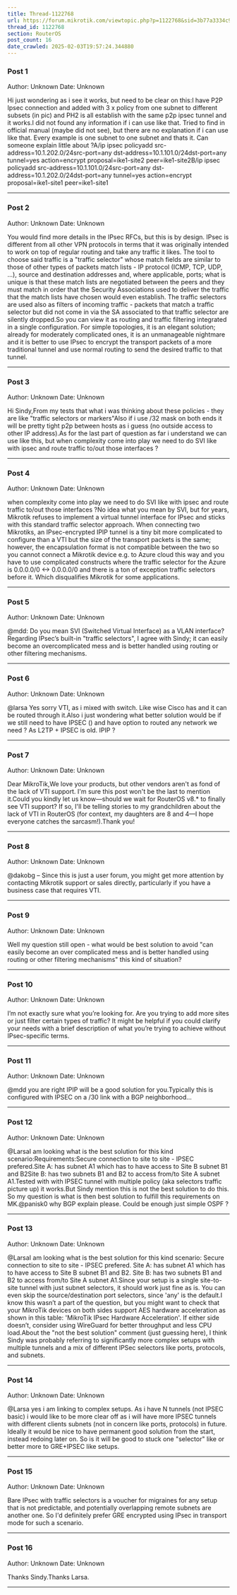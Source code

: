 ```yaml
---
title: Thread-1122768
url: https://forum.mikrotik.com/viewtopic.php?p=1122768&sid=3b77a3334c914448dbbc02bfdff4c3aa#p1122768
thread_id: 1122768
section: RouterOS
post_count: 16
date_crawled: 2025-02-03T19:57:24.344880
---
```


### Post 1
Author: Unknown
Date: Unknown

Hi just wondering as i see it works, but need to be clear on this:I have P2P Ipsec connection and added with 3 x policy from one subnet to different subsets (in pic) and PH2 is all establish with the same p2p ipsec tunnel and it works.I did not found any information if i can use like that. Tried to find in official manual (maybe did not see), but there are no explanation if i can use like that. Every example is one subnet to one subnet and thats it. Can someone explain little about ?A/ip ipsec policyadd src-address=10.1.202.0/24src-port=any dst-address=10.1.101.0/24dst-port=any tunnel=yes action=encrypt proposal=ike1-site2 peer=ike1-site2B/ip ipsec policyadd src-address=10.1.101.0/24src-port=any dst-address=10.1.202.0/24dst-port=any tunnel=yes action=encrypt proposal=ike1-site1 peer=ike1-site1

---
### Post 2
Author: Unknown
Date: Unknown

You would find more details in the IPsec RFCs, but this is by design. IPsec is different from all other VPN protocols in terms that it was originally intended to work on top of regular routing and take any traffic it likes. The tool to choose said traffic is a "traffic selector" whose match fields are similar to those of other types of packets match lists - IP protocol (ICMP, TCP, UDP, ...), source and destination addresses and, where applicable, ports; what is unique is that these match lists are negotiated between the peers and they must match in order that the Security Associations used to deliver the traffic that the match lists have chosen would even establish. The traffic selectors are used also as filters of incoming traffic - packets that match a traffic selector but did not come in via the SA associated to that traffic selector are silently dropped.So you can view it as routing and traffic filtering integrated in a single configuration. For simple topologies, it is an elegant solution; already for moderately complicated ones, it is an unmanageable nightmare and it is better to use IPsec to encrypt the transport packets of a more traditional tunnel and use normal routing to send the desired traffic to that tunnel.

---
### Post 3
Author: Unknown
Date: Unknown

Hi Sindy,From my tests that what i was thinking about these policies - they are like "traffic selectors or markers"Also if i use /32 mask on both ends it will be pretty tight p2p between hosts as i guess (no outside access to other IP address).As for the last part of question as far i understand we can use like this, but when complexity come into play we need to do SVI like with ipsec and route traffic to/out those interfaces ?

---
### Post 4
Author: Unknown
Date: Unknown

when complexity come into play we need to do SVI like with ipsec and route traffic to/out those interfaces ?No idea what you mean by SVI, but for years, Mikrotik refuses to implement a virtual tunnel interface for IPsec and sticks with this standard traffic selector approach. When connecting two Mikrotiks, an IPsec-encrypted IPIP tunnel is a tiny bit more complicated to configure than a VTI but the size of the transport packets is the same; however, the encapsulation format is not compatible between the two so you cannot connect a Mikrotik device e.g. to Azure cloud this way and you have to use complicated constructs where the traffic selector for the Azure is 0.0.0.0/0 <-> 0.0.0.0/0 and there is a ton of exception traffic selectors before it. Which disqualifies Mikrotik for some applications.

---
### Post 5
Author: Unknown
Date: Unknown

@mdd: Do you mean SVI (Switched Virtual Interface) as a VLAN interface?Regarding IPsec’s built-in "traffic selectors", I agree with Sindy; it can easily become an overcomplicated mess and is better handled using routing or other filtering mechanisms.

---
### Post 6
Author: Unknown
Date: Unknown

@larsa Yes sorry VTI, as i mixed with switch. Like wise Cisco has and it can be routed through it.Also i just wondering what better solution would be if we still need to have IPSEC () and have option to routed any network we need ? As L2TP + IPSEC is old. IPIP ?

---
### Post 7
Author: Unknown
Date: Unknown

Dear MikroTik,We love your products, but other vendors aren't as fond of the lack of VTI support. I'm sure this post won't be the last to mention it.Could you kindly let us know—should we wait for RouterOS v8.* to finally see VTI support? If so, I'll be telling stories to my grandchildren about the lack of VTI in RouterOS (for context, my daughters are 8 and 4—I hope everyone catches the sarcasm!).Thank you!

---
### Post 8
Author: Unknown
Date: Unknown

@dakobg – Since this is just a user forum, you might get more attention by contacting Mikrotik support or sales directly, particularly if you have a business case that requires VTI.

---
### Post 9
Author: Unknown
Date: Unknown

Well my question still open - what would be best solution to avoid "can easily become an over complicated mess and is better handled using routing or other filtering mechanisms" this kind of situation?

---
### Post 10
Author: Unknown
Date: Unknown

I’m not exactly sure what you’re looking for. Are you trying to add more sites or just filter certain types of traffic? It might be helpful if you could clarify your needs with a brief description of what you’re trying to achieve without IPsec-specific terms.

---
### Post 11
Author: Unknown
Date: Unknown

@mdd you are right IPIP will be a good solution for you.Typically this is configured with IPSEC on a /30 link with a BGP neighborhood...

---
### Post 12
Author: Unknown
Date: Unknown

@LarsaI am looking what is the best solution for this kind scenario:Requirements:Secure connection to site to site - IPSEC prefered.Site A: has subnet A1 which has to have access to Site B subnet B1 and B2Site B: has two subnets B1 and B2 to access from/to Site A subnet A1.Tested with with IPSEC tunnel with multiple policy (aka selectors traffic picture up) it works.But Sindy mention this is not the best solution to do this. So my question is what is then best solution to fulfill this requirements on MK.@panisk0 why BGP explain please. Could be enough just simple OSPF ?

---
### Post 13
Author: Unknown
Date: Unknown

@LarsaI am looking what is the best solution for this kind scenario: Secure connection to site to site - IPSEC prefered. Site A: has subnet A1 which has to have access to Site B subnet B1 and B2. Site B: has two subnets B1 and B2 to access from/to Site A subnet A1.Since your setup is a single site-to-site tunnel with just subnet selectors, it should work just fine as is. You can even skip the source/destination port selectors, since 'any' is the default.I know this wasn’t a part of the question, but you might want to check that your MikroTik devices on both sides support AES hardware acceleration as shown in this table: 'MikroTik IPsec Hardware Acceleration'. If either side doesn’t, consider using WireGuard for better throughput and less CPU load.About the "not the best solution" comment  (just guessing here), I think Sindy was probably referring to significantly more complex setups with multiple tunnels and a mix of different IPSec selectors like ports, protocols, and subnets.

---
### Post 14
Author: Unknown
Date: Unknown

@Larsa yes i am linking to complex setups. As i have N tunnels (not IPSEC basic) i would like to be more clear off as i will have more IPSEC tunnels with different clients  subnets (not in concern like ports, protocols) in future. Ideally it would be nice to have permanent good solution from the start, instead redoing later on. So is it will be good to stuck one "selector" like or better more to GRE+IPSEC like setups.

---
### Post 15
Author: Unknown
Date: Unknown

Bare IPsec with traffic selectors is a voucher for migraines for any setup that is not predictable, and potentially overlapping remote subnets are another one. So I'd definitely prefer GRE encrypted using IPsec in transport mode for such a scenario.

---
### Post 16
Author: Unknown
Date: Unknown

Thanks Sindy.Thanks Larsa.

---

